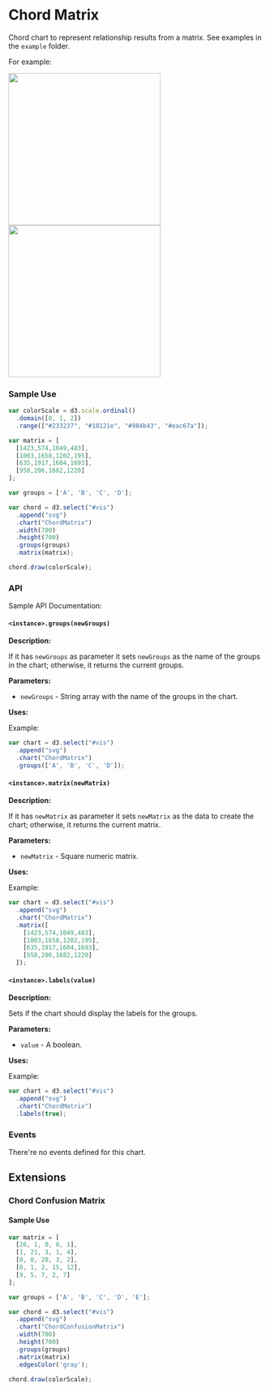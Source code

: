 # Chord Matrix

Chord chart to represent relationship results from a matrix. See examples in the `example` folder.

For example:
<div>
  <img src="https://imgur.com/Q3Z8vLk.png" width="300" style="display: inline-block" />
  <img src="https://imgur.com/sLzmKC2.png" width="300" style="display: inline-block" />
</div>

### Sample Use

```javascript
var colorScale = d3.scale.ordinal()
  .domain([0, 1, 2])
  .range(["#233237", "#18121e", "#984b43", "#eac67a"]);

var matrix = [
  [1423,574,1049,483],
  [1003,1658,1202,195],
  [635,1917,1604,1693],
  [958,206,1682,1220]
];

var groups = ['A', 'B', 'C', 'D'];

var chord = d3.select("#vis")
  .append("svg")
  .chart("ChordMatrix")
  .width(700)
  .height(700)
  .groups(groups)
  .matrix(matrix);

chord.draw(colorScale);
```

### API

Sample API Documentation:

#### `<instance>.groups(newGroups)`

**Description:**

If it has `newGroups` as parameter it sets `newGroups` as the name of the groups in the chart; otherwise, it returns the current groups.

**Parameters:**

* `newGroups` - String array with the name of the groups in the chart.

**Uses:**

Example:

```javascript
var chart = d3.select("#vis")
  .append("svg")
  .chart("ChordMatrix")
  .groups(['A', 'B', 'C', 'D']);
```

#### `<instance>.matrix(newMatrix)`

**Description:**

If it has `newMatrix` as parameter it sets `newMatrix` as the data to create the chart; otherwise, it returns the current matrix.

**Parameters:**

* `newMatrix` - Square numeric matrix.

**Uses:**

Example:

```javascript
var chart = d3.select("#vis")
  .append("svg")
  .chart("ChordMatrix")
  .matrix([
    [1423,574,1049,483],
    [1003,1658,1202,195],
    [635,1917,1604,1693],
    [958,206,1682,1220]
  ]);
```

#### `<instance>.labels(value)`

**Description:**

Sets if the chart should display the labels for the groups.

**Parameters:**

* `value` - A boolean.

**Uses:**

Example:

```javascript
var chart = d3.select("#vis")
  .append("svg")
  .chart("ChordMatrix")
  .labels(true);
```

### Events

There're no events defined for this chart.

## Extensions

### Chord Confusion Matrix

#### Sample Use

```javascript
var matrix = [
  [26, 1, 0, 0, 1],
  [1, 21, 3, 1, 4],
  [0, 0, 20, 3, 2],
  [0, 1, 2, 15, 12],
  [9, 5, 7, 2, 7]
];

var groups = ['A', 'B', 'C', 'D', 'E'];

var chord = d3.select("#vis")
  .append("svg")
  .chart("ChordConfusionMatrix")
  .width(700)
  .height(700)
  .groups(groups)
  .matrix(matrix)
  .edgesColor('gray');

chord.draw(colorScale);
```